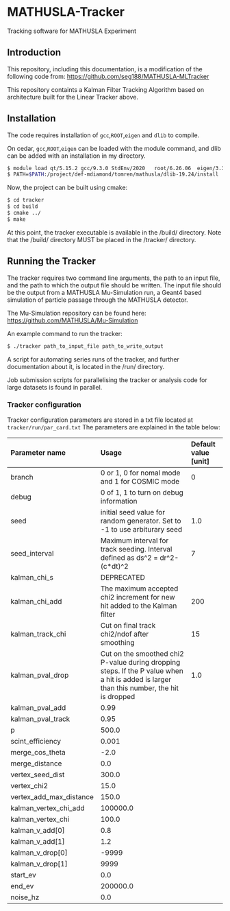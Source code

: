 # MATHUSLA-Tracker
Tracking software for MATHUSLA Experiment

## Introduction
This repository, including this documentation, is a modification of the following code from: https://github.com/seg188/MATHUSLA-MLTracker 

This repository containts a Kalman Filter Tracking Algorithm based on architecture built for the Linear Tracker above.

## Installation

The code requires installation of `gcc`,`ROOT`,`eigen` and `dlib` to compile. 

On cedar, `gcc`,`ROOT`,`eigen` can be loaded with the module command, and dlib can be added with an installation in my directory. 
```bash
$ module load qt/5.15.2 gcc/9.3.0 StdEnv/2020   root/6.26.06  eigen/3.3.7
$ PATH=$PATH:/project/def-mdiamond/tomren/mathusla/dlib-19.24/install
```

Now, the project can be built using cmake:

```bash
$ cd tracker
$ cd build
$ cmake ../ 
$ make 
```

At this point, the tracker executable is available in the /build/ directory. Note that the /build/ directory MUST be placed in the /tracker/ directory. 


## Running the Tracker

The tracker requires two command line arguments, the path to an input file, and the path to which the output file should be written. The input file should be the output from a MATHUSLA Mu-Simulation run, a Geant4 based simulation of particle passage through the MATHUSLA detector. 

The Mu-Simulation repository can be found here: https://github.com/MATHUSLA/Mu-Simulation

An example command to run the tracker:

```bash
$ ./tracker path_to_input_file path_to_write_output 
```
A script for automating series runs of the tracker, and further documentation about it, is located in the /run/ directory. 

Job submission scripts for parallelising the tracker or analysis code for large datasets is found in parallel.

### Tracker configuration

Tracker configuration parameters are stored in a txt file located at `tracker/run/par_card.txt`
The parameters are explained in the table below:

| Parameter name | Usage | Default value [unit]|
|:--------------|:-------------------------|:---|
|branch              | 0 or 1, 0 for nomal mode and 1 for COSMIC mode | 0|
|debug               | 0 of 1, 1 to turn on debug information| |
|seed                | initial seed value for random generator. Set to -1 to use arbiturary seed|1.0 |
|seed_interval               |Maximum interval for track seeding. Interval defined as ds^2 = dr^2-(c*dt)^2| 7|
|kalman_chi_s                | DEPRECATED                   | |
|kalman_chi_add              |  The maximum accepted chi2 increment for new hit added to the Kalman filter                   | 200|
|kalman_track_chi                |Cut on final track chi2/ndof after smoothing| 15|
|kalman_pval_drop                | Cut on the smoothed chi2 P-value during dropping steps. If the P value when a hit is added is larger than this number, the hit is dropped                 | 1.0|
|kalman_pval_add             | 0.99                 | |
|kalman_pval_track               | 0.95                 | |
|p               | 500.0                    | |
|scint_efficiency                | 0.001                    | |
|merge_cos_theta             | -2.0                 | |
|merge_distance              | 0.0                  | |
|vertex_seed_dist               | 300.0                    | |
|vertex_chi2             | 15.0                 | |
|vertex_add_max_distance                | 150.0                    | |
|kalman_vertex_chi_add               | 100000.0                 | |
|kalman_vertex_chi               | 100.0                    | |
|kalman_v_add[0]                | 0.8                   | |
|kalman_v_add[1]                | 1.2                   | |
|kalman_v_drop[0]               | -9999                 | |
|kalman_v_drop[1]               | 9999                  | |
|start_ev                | 0.0                  | |
|end_ev              | 200000.0                 | |
|noise_hz                | 0.0                  | |



